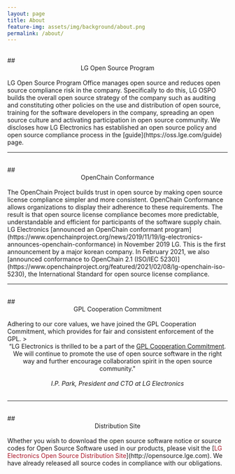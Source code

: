```yaml
---
layout: page
title: About
feature-img: assets/img/background/about.png
permalink: /about/
---
```

<br>
## <center>LG Open Source Program</center>
<br>
LG Open Source Program Office manages open source and reduces open source compliance risk in the company. Specifically to do this, LG OSPO builds the overall open source strategy of the company such as auditing and constituting other policies on the use and distribution of open source, training for the software developers in the company, spreading an open source culture and activating participation in open source community. We discloses how LG Electronics has established an open source policy and open source compliance process in the [guide](https://oss.lge.com/guide) page.

<br>
<hr>

<br>
## <center>OpenChain Conformance</center>
<br>
The OpenChain Project builds trust in open source by making open source license compliance simpler and more consistent. OpenChain Conformance allows organizations to display their adherence to these requirements. The result is that open source license compliance becomes more predictable, understandable and efficient for participants of the software supply chain.
LG Electronics [announced an OpenChain conformant program](https://www.openchainproject.org/news/2019/11/19/lg-electronics-announces-openchain-conformance) in November 2019 LG. This is the first announcement by a major korean company. In February 2021, we also [announced conformance to OpenChain 2.1 (ISO/IEC 5230)](https://www.openchainproject.org/featured/2021/02/08/lg-openchain-iso-5230), the International Standard for open source license compliance.

<br>
<hr>

<br>
## <center>GPL Cooperation Commitment</center>
<br>
Adhering to our core values, we have joined the GPL Cooperation Commitment, which provides for fair and consistent enforcement of the GPL.
><center>“LG Electronics is thrilled to be a part of the <a href="https://github.com/LGE-OSS/gpl-commitment">GPL Cooperation Commitment</a>. We will continue to promote the use of open source software in the right way and further encourage collaboration spirit in the open source community."
<br>
<br><em>I.P. Park, President and CTO at LG Electronics</em></center>  

<br>
<hr>

<br>
## <center>Distribution Site</center>
<br>
Whether you wish to download the open source software notice or source codes for Open Source Software used in our products, please visit the [<span style="color:#ab1628">LG Electronics Open Source Distribution Site</span>](http://opensource.lge.com). We have already released all source codes in compliance with our obligations.   

<br>
